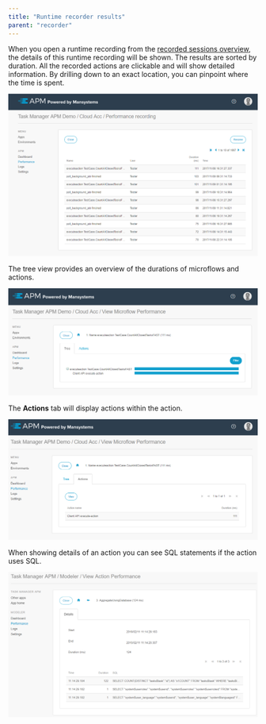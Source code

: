 ```yaml
---
title: "Runtime recorder results"
parent: "recorder"
---
```


When you open a runtime recording from the [recorded sessions overview](recorder), the details of this runtime recording will be shown. The results are sorted by duration. All the recorded actions are clickable and will show detailed information. By drilling down to an exact location, you can pinpoint where the time is spent.

![](attachments/Performance_runtime_recording.png)

The tree view provides an overview of the durations of microflows and actions.

![](attachments/Performance_runtime_recording_ActionsTree.png)

The **Actions** tab will display actions within the action.
 
![](attachments/Performance_runtime_recording_ActionsActions.png)
 
When showing details of an action you can see SQL statements if the action uses SQL.
 
![](attachments/Performance_runtime_recording_Action.png)